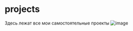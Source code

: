 # projects
Здесь лежат все мои самостоятельные проекты 
![image](https://user-images.githubusercontent.com/75040556/115713441-ae469480-a37e-11eb-8206-6e0a0e1bcb60.png)

